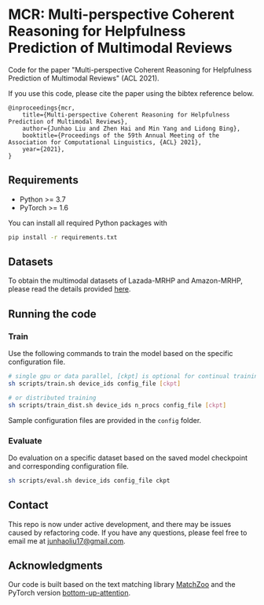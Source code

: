 # MCR: Multi-perspective Coherent Reasoning for Helpfulness Prediction of Multimodal Reviews

Code for the paper "Multi-perspective Coherent Reasoning for Helpfulness Prediction of Multimodal Reviews" (ACL 2021).

If you use this code, please cite the paper using the bibtex reference below.
```
@inproceedings{mcr,
    title={Multi-perspective Coherent Reasoning for Helpfulness Prediction of Multimodal Reviews},
    author={Junhao Liu and Zhen Hai and Min Yang and Lidong Bing},
    booktitle={Proceedings of the 59th Annual Meeting of the Association for Computational Linguistics, {ACL} 2021},
    year={2021},
}
```


## Requirements

- Python >= 3.7
- PyTorch >= 1.6

You can install all required Python packages with
```bash
pip install -r requirements.txt
```


## Datasets

To obtain the multimodal datasets of Lazada-MRHP and Amazon-MRHP, please read the details provided [here](scripts/README.md).


## Running the code

### Train
Use the following commands to train the model based on the specific configuration file.
```bash
# single gpu or data parallel, [ckpt] is optional for continual training
sh scripts/train.sh device_ids config_file [ckpt]

# or distributed training
sh scripts/train_dist.sh device_ids n_procs config_file [ckpt]
```

Sample configuration files are provided in the `config` folder.

### Evaluate
Do evaluation on a specific dataset based on the saved model checkpoint and corresponding configuration file.
```bash
sh scripts/eval.sh device_ids config_file ckpt
```


## Contact

This repo is now under active development, and there may be issues caused by refactoring code. If you have any questions, please feel free to email me at junhaoliu17@gmail.com.


## Acknowledgments

Our code is built based on the text matching library [MatchZoo](https://github.com/NTMC-Community/MatchZoo-py) and the PyTorch version [bottom-up-attention](https://github.com/MILVLG/bottom-up-attention.pytorch).
